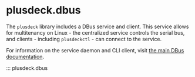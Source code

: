 # plusdeck.dbus

The `plusdeck` library includes a DBus service and client. This service allows for multitenancy on Linux - the centralized service controls the serial bus, and clients - including `plusdeckctl` - can connect to the service.

For information on the service daemon and CLI client, visit [the main DBus documentation](../dbus/index.md).

::: plusdeck.dbus
